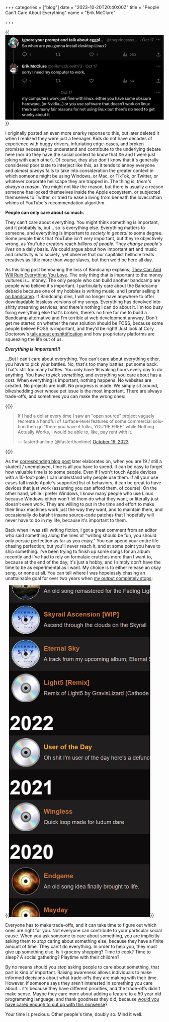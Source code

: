 +++
categories = ["blog"]
date = "2023-10-20T20:40:00Z"
title = "People Can't Care About Everything"
name = "Erik McClure"

+++

{{<img src="/img/linux-tweet.png" alt="Sorry, I need my computer to work" width="1172">}}

I originally posted an even more snarky reponse to this, but later deleted it when I realized they were just a teenager. Kids do not have decades of experience with buggy drivers, infuriating edge-cases, and broken promises necessary to understand and contribute to the underlying debate here (nor do they have the social context to know that Xe and I were just joking with each other). Of course, they also don't know that it's generally considered poor taste to interject like this, as it tends to annoy everyone and *almost always* fails to take into consideration the greater context in which someone might be using Windows, or Mac, or TikTok, or Twitter, or whatever corporate hellscape they are trapped in. The thing is, _there's always a reason_. You might not _like_ the reason, but there is usually a reason someone has locked themselves inside the Apple ecosystem, or subjected themselves to Twitter, or tried to eake a living from beneath the lovecraftian whims of YouTube's recommendation algorithm.

**People can only care about so much.**

They can't care about everything. You might think something is important, and it probably is, but... so is everything else. Everything matters to someone, and everything is important to _society in general_ to some degree. Some people think that YouTube isn't very important, but they're objectively wrong, as YouTube creators reach *billions of people*. They *change people's lives* on a daily basis. We could argue about how important art and music and creativity is to society, yet observe that our capitalist hellhole treats creatives as little more than wage slaves, but then we'd be here all day.

As this blog post bemoaning the loss of Bandcamp explains, [They Can And Will Ruin Everything You Love](https://www.welcometohellworld.com/they-can-and-will-ruin-everything-you-love/). The only thing that is important to the money vultures is... money. The only people who can build another bandcamp are people who believe it's important. I particularly care about the Bandcamp debacle because one of my hobbies is writing music, and I prefer selling it [on bandcamp](https://erikmcclure.bandcamp.com/). If Bandcamp dies, I will no longer have anywhere to offer downloadable lossless versions of my songs. Everything has devolved into shitty streaming services, and there's nothing I can do about it. I'm too busy fixing everything else that's broken, there's no time for me to build a Bandcamp alternative and I'm terrible at web development anyway. Don't get me started on whether the new solution should be FOSS, because some people believe FOSS is important, and they'd be right! Just look at Cory Doctorow's [talk about enshittification](https://www.youtube.com/watch?v=q118B_QdP2k) and how proprietary platforms are squeezing the life out of us.

***Everything is important!!!***

...But I can't care about everything. You can't care about everything either, you have to pick your battles. No, that's too many battles, put some back. That's still too many battles. You only have 16 waking hours every day to do anything. You have to _pick something_, and everything you care about has a cost. When everything is important, nothing happens. No websites are created. No projects are built. No progress is made. We simply sit around, bikeshedding over whose pet issue is the most important. There are always trade-offs, and sometimes you can make the wrong ones:

{{<html>}}<blockquote class="twitter-tweet" ><p lang="en" dir="ltr">If I had a dollar every time I saw an &quot;open source&quot; project vaguely recreate a handful of surface-level features of some commercial solution then go &quot;there you have it folks, YOU&#39;RE FREE&quot; while Nothing Actually Works, I would be able to, like, pay rent with it.</p>&mdash; fasterthanlime (@fasterthanlime) <a href="https://twitter.com/fasterthanlime/status/1714980045960159341?ref_src=twsrc%5Etfw">October 19, 2023</a></blockquote> <script async src="https://platform.twitter.com/widgets.js" charset="utf-8"></script>{{</html>}}

As the [corresponding blog post](https://fasterthanli.me/articles/just-paying-figma-15-dollars) later elaborates on, when you are 19 / still a student / unemployed, time is all you have to spend. It can be easy to forget how valuable time is to some people. Even if I won't touch Apple devices with a 10-foot-pole, I can understand why people use them. If all your use cases fall inside Apple's supported list of behaviors, it can be great to have devices that just work (assuming you can afford them, of course). On the other hand, while I prefer Windows, I know many people who use Linux because Windows either won't let them do what they want, or literally just doesn't even work. They are willing to put in the time and effort to make their linux machines work just the way they want, and to maintain them, and occasionally do batshit insane source-code patches that I hopefully will never have to do in my life, because it's important to them.

Back when I was still writing fiction, I got a great comment from an editor who said something along the lines of "writing should be fun, you should only persue perfection as far as you enjoy." You can spend your entire life chasing perfection, but you'll never reach it, and at some point you have to ship something. I've been trying to finish up some songs for an album recently and I've had to rely on formulaic crutches more than I want to, because at the end of the day, it's just a hobby, and I simply don't have the time to be as experimental as I want. My choice is to either release an okay song, or none at all. You can tell where I was hopelessly chasing an unattainable goal for over two years when [my output completely stops](https://erikmcclure.newgrounds.com/audio/):

{{<img src="/img/song-output.png" alt="Song Output" width="449">}}

Everyone has to make trade-offs, and it can take time to figure out which ones are right for you. Not everyone can contribute to your particular social cause. When you ask someone to care about something, you are implicitly asking them to *stop* caring about something else, because they have a finite amount of time. They can't do everything. In order to help you, they must give up something else. Is it grocery shopping? Time to cook? Time to sleep? A social gathering? Playtime with their children? 

By no means should you *stop* asking people to care about something, that part is kind of important. Raising awareness allows individuals to make informed decisions about what trade-offs they are making with their time. However, if someone says they aren't interested in something you care about... it's because they have different priorities, and the trade-offs didn't make sense. Maybe they care more about adding a feature to a 50 year old programming language, and thank goodness they did, because [would you have cared enough to put up with this nonsense](https://thephd.dev/finally-embed-in-c23)?

Your time is precious. Other people's time, doubly so. Mind it well.